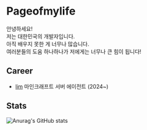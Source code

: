# Pageofmylife
안녕하세요! \
저는 대한민국의 개발자입니다. \
아직 배우지 못한 게 너무나 많습니다. \
여러분들의 도움 하나하나가 저에게는 너무나 큰 힘이 됩니다!

## Career
- [lim](https://github.com/clasantialo/lim) 마인크래프트 서버 에이전트 (2024~)

## Stats
![Anurag's GitHub stats](https://github-readme-stats.vercel.app/api?username=pageofmylife)
